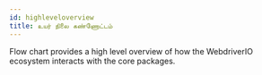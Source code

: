 ```yaml
---
id: highleveloverview
title: உயர் நிலை கண்ணோட்டம்
---
```


Flow chart provides a high level overview of how the WebdriverIO ecosystem interacts with the core packages.

<CreateFlowcharts id='highleveloverview' />
